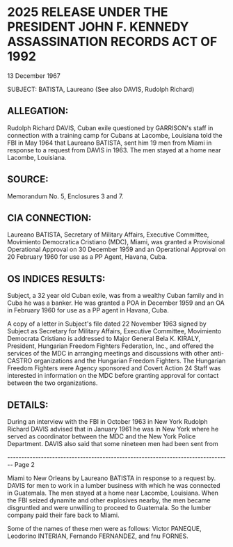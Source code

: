 # 2025 RELEASE UNDER THE PRESIDENT JOHN F. KENNEDY ASSASSINATION RECORDS ACT OF 1992

13 December 1967

SUBJECT: BATISTA, Laureano
(See also DAVIS, Rudolph Richard)

## ALLEGATION:

Rudolph Richard DAVIS, Cuban exile questioned by GARRISON's staff in connection with a training camp for Cubans at Lacombe, Louisiana told the FBI in May 1964 that Laureano BATISTA, sent him 19 men from Miami in response to a request from DAVIS in 1963. The men stayed at a home near Lacombe, Louisiana.

## SOURCE:

Memorandum No. 5, Enclosures 3 and 7.

## CIA CONNECTION:

Laureano BATISTA, Secretary of Military Affairs, Executive Committee, Movimiento Democratica Cristiano (MDC), Miami, was granted a Provisional Operational Approval on 30 December 1959 and an Operational Approval on 20 February 1960 for use as a PP Agent, Havana, Cuba.

## OS INDICES RESULTS:

Subject, a 32 year old Cuban exile, was from a wealthy Cuban family and in Cuba he was a banker. He was granted a POA in December 1959 and an OA in February 1960 for use as a PP agent in Havana, Cuba.

A copy of a letter in Subject's file dated 22 November 1963 signed by Subject as Secretary for Military Affairs, Executive Committee, Movimiento Democrata Cristiano is addressed to Major General Bela K. KIRALY, President, Hungarian Freedom Fighters Federation, Inc., and offered the services of the MDC in arranging meetings and discussions with other anti-CASTRO organizations and the Hungarian Freedom Fighters. The Hungarian Freedom Fighters were Agency sponsored and Covert Action 24 Staff was interested in information on the MDC before granting approval for contact between the two organizations.

## DETAILS:

During an interview with the FBI in October 1963 in New York Rudolph Richard DAVIS advised that in January 1961 he was in New York where he served as coordinator between the MDC and the New York Police Department. DAVIS also said that some nineteen men had been sent from


-------------------------------------------------------------------------------- Page 2

Miami to New Orleans by Laureano BATISTA in response to a request
by. DAVIS for men to work in a lumber business with which he was
connected in Guatemala. The men stayed at a home near Lacombe,
Louisiana. When the FBI seized dynamite and other explosives
nearby, the men became disgruntled and were unwilling to proceed to
Guatemala. So the lumber company paid their fare back to Miami.

Some of the names of these men were as follows: Victor
PANEQUE, Leodorino INTERIAN, Fernando FERNANDEZ, and fnu FORNES.
